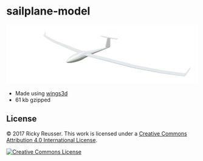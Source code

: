 # sailplane-model

<p align="center">
  <a alt="sailplane" href="http://rickyreusser.com/sailplane-model/">
    <img src="model/sailplane.png" width="750">
  </a>
</p>

- Made using [wings3d](http://www.wings3d.com/)
- 61 kb gzipped

## License

&copy; 2017 Ricky Reusser. This work is licensed under a <a rel="license" href="http://creativecommons.org/licenses/by/4.0/">Creative Commons Attribution 4.0 International License</a>.

<a rel="license" href="http://creativecommons.org/licenses/by/4.0/"><img alt="Creative Commons License" style="border-width:0" src="https://i.creativecommons.org/l/by/4.0/88x31.png" /></a>
